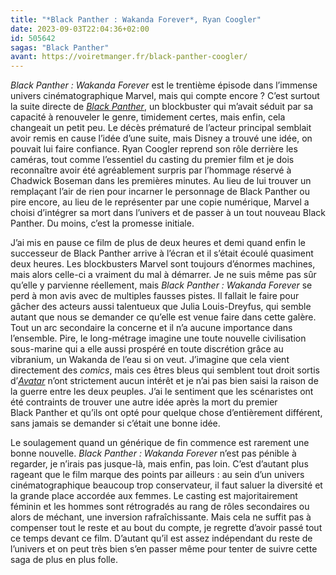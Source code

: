 ```yaml
---
title: "*Black Panther : Wakanda Forever*, Ryan Coogler"
date: 2023-09-03T22:04:36+02:00
id: 505642 
sagas: "Black Panther"
avant: https://voiretmanger.fr/black-panther-coogler/
---
```


*Black Panther : Wakanda Forever* est le trentième épisode dans l’immense univers cinématographique Marvel, mais qui compte encore ? C’est surtout la suite directe de [*Black Panther*](https://voiretmanger.fr/black-panther-coogler/), un blockbuster qui m’avait séduit par sa capacité à renouveler le genre, timidement certes, mais enfin, cela changeait un petit peu. Le décès prématuré de l’acteur principal semblait avoir remis en cause l’idée d’une suite, mais Disney a trouvé une idée, on pouvait lui faire confiance. Ryan Coogler reprend son rôle derrière les caméras, tout comme l’essentiel du casting du premier film et je dois reconnaître avoir été agréablement surpris par l’hommage réservé à Chadwick Boseman dans les premières minutes. Au lieu de lui trouver un remplaçant l’air de rien pour incarner le personnage de Black Panther ou pire encore, au lieu de le représenter par une copie numérique, Marvel a choisi d’intégrer sa mort dans l’univers et de passer à un tout nouveau Black Panther. Du moins, c’est la promesse initiale.

J’ai mis en pause ce film de plus de deux heures et demi quand enfin le successeur de Black Panther arrive à l’écran et il s’était écoulé quasiment deux heures. Les blockbusters Marvel sont toujours d’énormes machines, mais alors celle-ci a vraiment du mal à démarrer. Je ne suis même pas sûr qu’elle y parvienne réellement, mais *Black Panther : Wakanda Forever* se perd à mon avis avec de multiples fausses pistes. Il fallait le faire pour gâcher des acteurs aussi talentueux que Julia Louis-Dreyfus, qui semble autant que nous se demander ce qu’elle est venue faire dans cette galère. Tout un arc secondaire la concerne et il n’a aucune importance dans l’ensemble. Pire, le long-métrage imagine une toute nouvelle civilisation sous-marine qui a elle aussi prospéré en toute discrétion grâce au vibranium, un Wakanda de l’eau si on veut. J’imagine que cela vient directement des *comics*, mais ces êtres bleus qui semblent tout droit sortis d’[*Avatar*](https://nicolasfurno.fr/film/avatar-cameron/) n’ont strictement aucun intérêt et je n’ai pas bien saisi la raison de la guerre entre les deux peuples. J’ai le sentiment que les scénaristes ont été contraints de trouver une autre idée après la mort du premier Black Panther et qu’ils ont opté pour quelque chose d’entièrement différent, sans jamais se demander si c’était une bonne idée. 

Le soulagement quand un générique de fin commence est rarement une bonne nouvelle. *Black Panther : Wakanda Forever* n’est pas pénible à regarder, je n’irais pas jusque-là, mais enfin, pas loin. C’est d’autant plus rageant que le film marque des points par ailleurs : au sein d’un univers cinématographique beaucoup trop conservateur, il faut saluer la diversité et la grande place accordée aux femmes. Le casting est majoritairement féminin et les hommes sont rétrogradés au rang de rôles secondaires ou alors de méchant, une inversion rafraîchissante. Mais cela ne suffit pas à compenser tout le reste et au bout du compte, je regrette d’avoir passé tout ce temps devant ce film. D’autant qu’il est assez indépendant du reste de l’univers et on peut très bien s’en passer même pour tenter de suivre cette saga de plus en plus folle. 